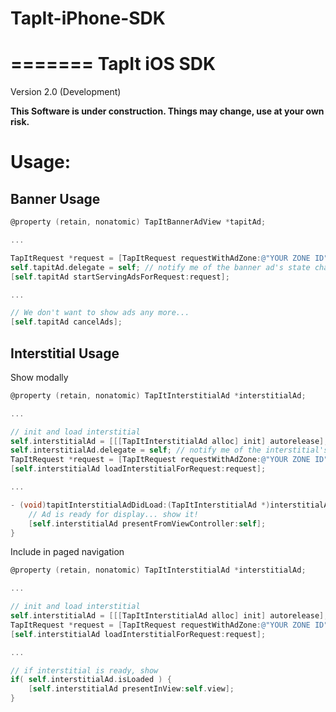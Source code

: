 TapIt-iPhone-SDK
================
=======
TapIt iOS SDK
=============

Version 2.0 (Development)

**This Software is under construction. Things may change, use at your own risk.**



Usage:
======

Banner Usage
------------
````objective-c
@property (retain, nonatomic) TapItBannerAdView *tapitAd;

...

TapItRequest *request = [TapItRequest requestWithAdZone:@"YOUR ZONE ID" andCustomParameters:params];
self.tapitAd.delegate = self; // notify me of the banner ad's state changes
[self.tapitAd startServingAdsForRequest:request];

...

// We don't want to show ads any more...
[self.tapitAd cancelAds];
````

Interstitial Usage
------------------
Show modally
````objective-c
@property (retain, nonatomic) TapItInterstitialAd *interstitialAd;

...

// init and load interstitial
self.interstitialAd = [[[TapItInterstitialAd alloc] init] autorelease];
self.interstitialAd.delegate = self; // notify me of the interstitial's state changes
TapItRequest *request = [TapItRequest requestWithAdZone:@"YOUR ZONE ID"];
[self.interstitialAd loadInterstitialForRequest:request];

...

- (void)tapitInterstitialAdDidLoad:(TapItInterstitialAd *)interstitialAd {
    // Ad is ready for display... show it!
    [self.interstitialAd presentFromViewController:self];
}
````

Include in paged navigation
    
````objective-c
@property (retain, nonatomic) TapItInterstitialAd *interstitialAd;

...

// init and load interstitial
self.interstitialAd = [[[TapItInterstitialAd alloc] init] autorelease];
TapItRequest *request = [TapItRequest requestWithAdZone:@"YOUR ZONE ID"];
[self.interstitialAd loadInterstitialForRequest:request];

...

// if interstitial is ready, show
if( self.interstitialAd.isLoaded ) {
    [self.interstitialAd presentInView:self.view];
}
````
